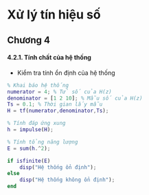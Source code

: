 # Xử lý tín hiệu số

## Chương 4
#### 4.2.1. Tính chất của hệ thống
- Kiểm tra tính ổn định của hệ thống
```matlab
% Khai báo hệ thống
numerator = 4; % Tử số của H(z)
denominator = [1 2 10]; % Mẫu số của H(z)
Ts = 0.1; % Thời gian lấy mẫu
H = tf(numerator,denominator,Ts);

% Tính đáp ứng xung
h = impulse(H);

% Tính tổng năng lượng
E = sum(h.^2);

if isfinite(E)
    disp("Hệ thống ổn định");
else
    disp("Hệ thống không ổn định");
end
```
